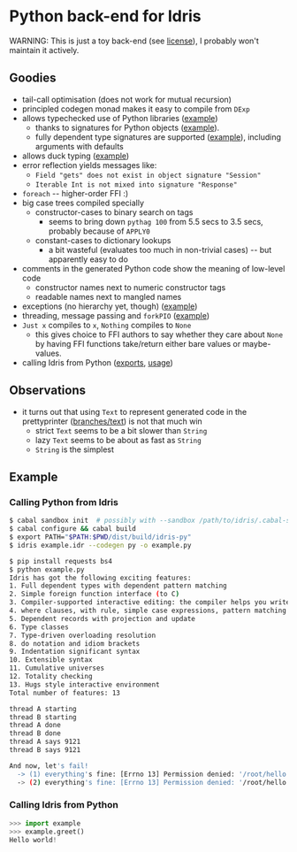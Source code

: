# Python back-end for Idris

WARNING: This is just a toy back-end (see [license](https://github.com/ziman/idris-py/blob/master/CRAPL-LICENSE.txt)), I probably won't maintain it actively.

## Goodies

* tail-call optimisation (does not work for mutual recursion)
* principled codegen monad makes it easy to compile from `DExp`
* allows typechecked use of Python libraries
  ([example](https://github.com/ziman/idris-py/blob/master/example.idr))
	- thanks to signatures for Python objects
      ([example](https://github.com/ziman/idris-py/blob/master/Python/Lib/BeautifulSoup.idr)).
    - fully dependent type signatures are supported
      ([example](https://github.com/ziman/idris-py/blob/master/Python/Lib/Queue.idr#L18)),
      including arguments with defaults
* allows duck typing ([example](https://github.com/ziman/idris-py/blob/master/Python/Functions.idr#L30))
* error reflection yields messages like:
    - `Field "gets" does not exist in object signature "Session"`
    - `Iterable Int is not mixed into signature "Response"`
* `foreach` -- higher-order FFI :)
* big case trees compiled specially
    - constructor-cases to binary search on tags
	    - seems to bring down `pythag 100` from 5.5 secs to 3.5 secs, probably because of `APPLY0`
	- constant-cases to dictionary lookups
        - a bit wasteful (evaluates too much in non-trivial cases) -- but apparently easy to do
* comments in the generated Python code show the meaning of low-level code
    - constructor names next to numeric constructor tags
    - readable names next to mangled names
* exceptions (no hierarchy yet, though) ([example](https://github.com/ziman/idris-py/blob/master/example.idr#L80))
* threading, message passing and `forkPIO` ([example](https://github.com/ziman/idris-py/blob/master/example.idr#L62))
* `Just x` compiles to `x`, `Nothing` compiles to `None`
    - this gives choice to FFI authors to say whether they care about `None`
      by having FFI functions take/return either bare values or maybe-values.
* calling Idris from Python
    ([exports](https://github.com/ziman/idris-py/blob/master/example.idr#L105),
     [usage](#calling-idris-from-python))

## Observations

* it turns out that using `Text` to represent generated code in the prettyprinter
  ([branches/text](https://github.com/ziman/idris-py/tree/text)) is not that much win
    - strict `Text` seems to be a bit slower than `String`
    - lazy `Text` seems to be about as fast as `String`
    - `String` is the simplest

## Example

### Calling Python from Idris

```bash
$ cabal sandbox init  # possibly with --sandbox /path/to/idris/.cabal-sandbox
$ cabal configure && cabal build
$ export PATH="$PATH:$PWD/dist/build/idris-py"
$ idris example.idr --codegen py -o example.py

$ pip install requests bs4
$ python example.py
Idris has got the following exciting features:
1. Full dependent types with dependent pattern matching
2. Simple foreign function interface (to C)
3. Compiler-supported interactive editing: the compiler helps you write code using the types
4. where clauses, with rule, simple case expressions, pattern matching let and lambda bindings
5. Dependent records with projection and update
6. Type classes
7. Type-driven overloading resolution
8. do notation and idiom brackets
9. Indentation significant syntax
10. Extensible syntax
11. Cumulative universes
12. Totality checking
13. Hugs style interactive environment
Total number of features: 13

thread A starting
thread B starting
thread A done
thread B done
thread A says 9121
thread B says 9121

And now, let's fail!
  -> (1) everything's fine: [Errno 13] Permission denied: '/root/hello'
  -> (2) everything's fine: [Errno 13] Permission denied: '/root/hello'
```

### Calling Idris from Python

```Python
>>> import example
>>> example.greet()
Hello world!
```
